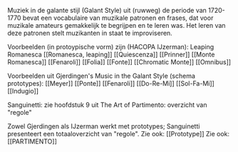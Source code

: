 Muziek in de galante stijl (Galant Style) uit (ruwweg) de periode van 1720-1770 bevat een vocabulaire van muzikale patronen en frases, dat voor muzikale amateurs gemakkelijk te begrijpen en te leren was. Het leren van deze patronen stelt muzikanten in staat te improviseren. 

Voorbeelden (in protoypische vorm) zijn (HACOPA IJzerman):
Leaping Romanesca [[Romanesca, leaping]]
[[Quiescenza]]
[[Prinner]]
[[Monte Romanesca]]
[[Fenaroli]]
[[Folia]]
[[Fonte]]
[[Chromatic Monte]]
[[Omnibus]]

Voorbeelden uit Gjerdingen's Music in the Galant Style (schema prototypes):
[[Meyer]]
[[Ponte]]
[[Fenaroli]]
[[Do-Re-Mi]]
[[Sol-Fa-Mi]]
[[Indugio]]

Sanguinetti:
zie hoofdstuk 9 uit The Art of Partimento: overzicht van "regole"

Zowel Gjerdingen als IJzerman werkt met prototypes; Sanguinetti presenteert een totaaloverzicht van "regole".
Zie ook: [[Prototype]]
Zie ook: [[PARTIMENTO]]